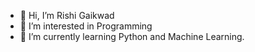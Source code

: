 - 👋 Hi, I’m Rishi Gaikwad
- 👀 I’m interested in Programming
- 🌱 I’m currently learning Python and Machine Learning. 


<!---
rishi010804/rishi010804 is a ✨ special ✨ repository because its `README.md` (this file) appears on your GitHub profile.
You can click the Preview link to take a look at your changes.
--->
